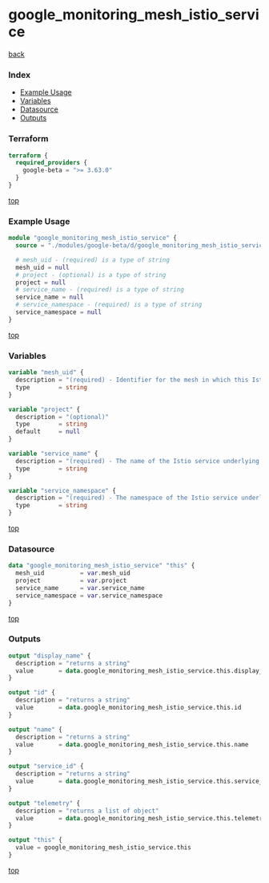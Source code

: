 # google_monitoring_mesh_istio_service

[back](../google-beta.md)

### Index

- [Example Usage](#example-usage)
- [Variables](#variables)
- [Datasource](#datasource)
- [Outputs](#outputs)

### Terraform

```terraform
terraform {
  required_providers {
    google-beta = ">= 3.63.0"
  }
}
```

[top](#index)

### Example Usage

```terraform
module "google_monitoring_mesh_istio_service" {
  source = "./modules/google-beta/d/google_monitoring_mesh_istio_service"

  # mesh_uid - (required) is a type of string
  mesh_uid = null
  # project - (optional) is a type of string
  project = null
  # service_name - (required) is a type of string
  service_name = null
  # service_namespace - (required) is a type of string
  service_namespace = null
}
```

[top](#index)

### Variables

```terraform
variable "mesh_uid" {
  description = "(required) - Identifier for the mesh in which this Istio service is defined.\n                        Corresponds to the meshUid metric label in Istio metrics."
  type        = string
}

variable "project" {
  description = "(optional)"
  type        = string
  default     = null
}

variable "service_name" {
  description = "(required) - The name of the Istio service underlying this service. \n                        Corresponds to the destination_service_name metric label in Istio metrics."
  type        = string
}

variable "service_namespace" {
  description = "(required) - The namespace of the Istio service underlying this service.\n                        Corresponds to the destination_service_namespace metric label in Istio metrics."
  type        = string
}
```

[top](#index)

### Datasource

```terraform
data "google_monitoring_mesh_istio_service" "this" {
  mesh_uid          = var.mesh_uid
  project           = var.project
  service_name      = var.service_name
  service_namespace = var.service_namespace
}
```

[top](#index)

### Outputs

```terraform
output "display_name" {
  description = "returns a string"
  value       = data.google_monitoring_mesh_istio_service.this.display_name
}

output "id" {
  description = "returns a string"
  value       = data.google_monitoring_mesh_istio_service.this.id
}

output "name" {
  description = "returns a string"
  value       = data.google_monitoring_mesh_istio_service.this.name
}

output "service_id" {
  description = "returns a string"
  value       = data.google_monitoring_mesh_istio_service.this.service_id
}

output "telemetry" {
  description = "returns a list of object"
  value       = data.google_monitoring_mesh_istio_service.this.telemetry
}

output "this" {
  value = google_monitoring_mesh_istio_service.this
}
```

[top](#index)